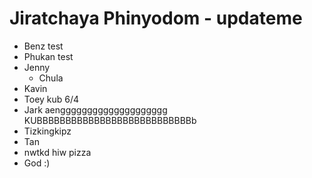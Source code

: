 # Jiratchaya Phinyodom - updateme

- Benz test
- Phukan test
- Jenny
  - Chula
- Kavin
- Toey kub 6/4
- Jark aengggggggggggggggggggg KUBBBBBBBBBBBBBBBBBBBBBBBBBBBb
- Tizkingkipz
- Tan
- nwtkd hiw pizza
- God :)

